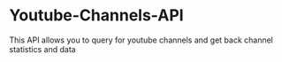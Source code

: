 # Youtube-Channels-API
This API allows you to query for youtube channels and get back channel statistics and data
